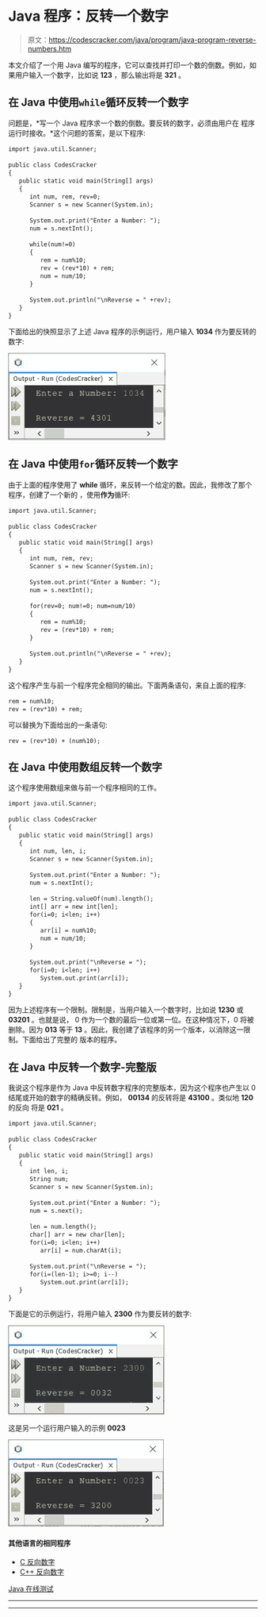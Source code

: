 # Java 程序：反转一个数字

> 原文：<https://codescracker.com/java/program/java-program-reverse-numbers.htm>

本文介绍了一个用 Java 编写的程序，它可以查找并打印一个数的倒数。例如，如果用户输入一个数字，比如说 **123** ，那么输出将是 **321** 。

## 在 Java 中使用`while`循环反转一个数字

问题是，*写一个 Java 程序求一个数的倒数。要反转的数字，必须由用户在 程序运行时接收。*这个问题的答案，是以下程序:

```
import java.util.Scanner;

public class CodesCracker
{
   public static void main(String[] args)
   {
      int num, rem, rev=0;
      Scanner s = new Scanner(System.in);

      System.out.print("Enter a Number: ");
      num = s.nextInt();

      while(num!=0)
      {
         rem = num%10;
         rev = (rev*10) + rem;
         num = num/10;
      }

      System.out.println("\nReverse = " +rev);
   }
}
```

下面给出的快照显示了上述 Java 程序的示例运行，用户输入 **1034** 作为要反转的数字:

![Java Program to reverse number](img/8bee28e5c69012542c03cf5349089062.png)

## 在 Java 中使用`for`循环反转一个数字

由于上面的程序使用了 **while** 循环，来反转一个给定的数。因此，我修改了那个程序，创建了一个新的 ，使用**作为**循环:

```
import java.util.Scanner;

public class CodesCracker
{
   public static void main(String[] args)
   {
      int num, rem, rev;
      Scanner s = new Scanner(System.in);

      System.out.print("Enter a Number: ");
      num = s.nextInt();

      for(rev=0; num!=0; num=num/10)
      {
         rem = num%10;
         rev = (rev*10) + rem;
      }

      System.out.println("\nReverse = " +rev);
   }
}
```

这个程序产生与前一个程序完全相同的输出。下面两条语句，来自上面的程序:

```
rem = num%10;
rev = (rev*10) + rem;
```

可以替换为下面给出的一条语句:

```
rev = (rev*10) + (num%10);
```

## 在 Java 中使用数组反转一个数字

这个程序使用数组来做与前一个程序相同的工作。

```
import java.util.Scanner;

public class CodesCracker
{
   public static void main(String[] args)
   {
      int num, len, i;
      Scanner s = new Scanner(System.in);

      System.out.print("Enter a Number: ");
      num = s.nextInt();

      len = String.valueOf(num).length();
      int[] arr = new int[len];
      for(i=0; i<len; i++)
      {
         arr[i] = num%10;
         num = num/10;
      }

      System.out.print("\nReverse = ");
      for(i=0; i<len; i++)
         System.out.print(arr[i]);
   }
}
```

因为上述程序有一个限制。限制是，当用户输入一个数字时，比如说 **1230** 或 **03201** 。也就是说， 0 作为一个数的最后一位或第一位。在这种情况下，0 将被删除。因为 **013** 等于 **13** 。因此，我创建了该程序的另一个版本，以消除这一限制。下面给出了完整的 版本的程序。

## 在 Java 中反转一个数字-完整版

我说这个程序是作为 Java 中反转数字程序的完整版本，因为这个程序也产生以 0 结尾或开始的数字的精确反转。例如， **00134** 的反转将是 **43100** 。类似地 **120** 的反向 将是 **021** 。

```
import java.util.Scanner;

public class CodesCracker
{
   public static void main(String[] args)
   {
      int len, i;
      String num;
      Scanner s = new Scanner(System.in);

      System.out.print("Enter a Number: ");
      num = s.next();

      len = num.length();
      char[] arr = new char[len];
      for(i=0; i<len; i++)
         arr[i] = num.charAt(i);

      System.out.print("\nReverse = ");
      for(i=(len-1); i>=0; i--)
         System.out.print(arr[i]);
   }
}
```

下面是它的示例运行，将用户输入 **2300** 作为要反转的数字:

![java reverse a number](img/3b2987935582c03eac90ad3e5f7441bb.png)

这是另一个运行用户输入的示例 **0023**

![java reverse a number using array](img/2f128ea78e2de13dfd3abf510e8ce060.png)

#### 其他语言的相同程序

*   [C 反向数字](/c/program/c-program-reverse-numbers.htm)
*   [C++ 反向数字](/cpp/program/cpp-program-reverse-numbers.htm)

[Java 在线测试](/exam/showtest.php?subid=1)

* * *

* * *